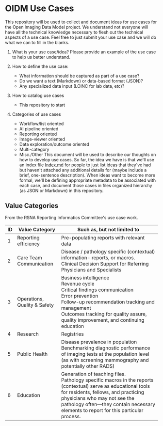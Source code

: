 # OIDM Use Cases

This repository will be used to collect and document ideas for use cases for the Open Imaging Data Model project.
We understand not everyone will have all the technical knowledge necessary to flesh out the technical aspects of a use case.  Feel free to just submit your use case and we will do what we can to fill in the blanks.  

1. What is your use case/idea? Please provide an example of the use case to help us better understand.
2. How to define the use case:

   - What information should be captured as part of a use case?
   - Do we want a text (Markdown) or data-based format (JSON)?
   - Any specialized data input (LOINC for lab data, etc)?

3. How to catalog use cases

   - This repository to start

4. Categories of use cases

   - Workflow/list oriented
   - AI pipeline oriented
   - Reporting oriented
   - Image-viewer oriented
   - Data exploration/outcome oriented
   - Multi-category
   - Misc./Other
This document will be used to describe our thoughts on how to develop use cases. So far, the idea we have
is that we'll use an index file [Index.md](Index.md) for people to just list ideas that they've had but haven't
attached any additional details for (maybe include a brief, one-sentence description). When ideas want to become
more formal, we'll be defining appropriate metadata to be associated with each case, and document those cases
in files organized hierarchy (as JSON or Markdown) in this repository.

## Value Categories

From the RSNA Reporting Informatics Committee's use case work.

| ID | Value Category | Such as, but not limited to |
|----|----------------|------------------------------|
| 1  | Reporting efficiency | Pre-populating reports with relevant data |
| 2  | Care Team Communication | Disease / pathology specific (contextual) information- reports, or macros.<br> Clinical Decision Support for Referring Physicians and Specialists |
| 3  | Operations, Quality & Safety | Business intelligence<br>Revenue cycle<br>Critical findings communication<br>Error prevention<br>Follow-up recommendation tracking and management<br>Outcomes tracking for quality assure, quality improvement, and continuing education |
| 4  | Research | Registries |
| 5  | Public Health | Disease prevalence in population<br>Benchmarking diagnostic performance of imaging tests at the population level (as with screening mammography and potentially other RADS) |
| 6  | Education | Generation of teaching files.<br>Pathology specific macros in the reports (contextual) serve as educational tools for residents, fellows, and practicing physicians who may not see the pathology often—they contain necessary elements to report for this particular process. |
